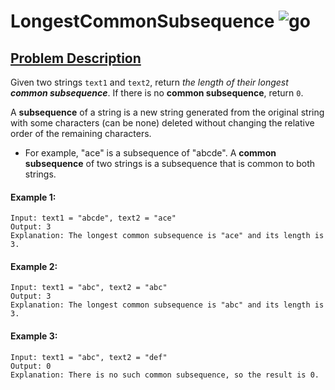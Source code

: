# LongestCommonSubsequence ![go](https://github.com/SaffatHasan/LongestCommonSubsequence/actions/workflows/go.yml/badge.svg)


## [Problem Description][1]

Given two strings `text1` and `text2`, return _the length of their longest **common subsequence**_. If there is no **common subsequence**, return `0`.

A **subsequence** of a string is a new string generated from the original string with some characters (can be none) deleted without changing the relative order of the remaining characters.
* For example, "ace" is a subsequence of "abcde".
A **common subsequence** of two strings is a subsequence that is common to both strings.

#### Example 1:

```
Input: text1 = "abcde", text2 = "ace" 
Output: 3  
Explanation: The longest common subsequence is "ace" and its length is 3.
```

#### Example 2:

```
Input: text1 = "abc", text2 = "abc"
Output: 3
Explanation: The longest common subsequence is "abc" and its length is 3.
```

#### Example 3:

```
Input: text1 = "abc", text2 = "def"
Output: 0
Explanation: There is no such common subsequence, so the result is 0.
```

[1]:https://leetcode.com/problems/longest-common-subsequence/

